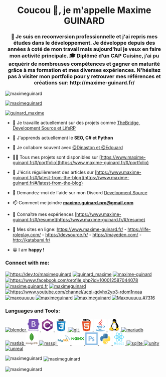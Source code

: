 <h1 align="center">Coucou 👋, je m'appelle Maxime GUINARD</h1>
<h3 align="center">📝 Je suis en reconversion professionnelle et j'ai repris mes études dans le développement. Je développe depuis des années à coté de mon travail mais aujourd'hui je veux en faire mon activité principale. 
🎓 Diplômé d’un CAP Cuisine, j’ai pu acquérir de nombreuses compétences et gagner en maturité grâce à ma formation et mes diverses expériences. N'hésitez pas à visiter mon portfolio pour y retrouver mes références et créations sur: http://maxime-guinard.fr/</h3>

<p align="left"> <img src="https://komarev.com/ghpvc/?username=maximeguinard&label=Profile%20views&color=0e75b6&style=flat" alt="maximeguinard" /> </p>

<p align="left"> <a href="https://github.com/ryo-ma/github-profile-trophy"><img src="https://github-profile-trophy.vercel.app/?username=maximeguinard" alt="maximeguinard" /></a> </p>

<p align="left"> <a href="https://twitter.com/guinard_maxime" target="blank"><img src="https://img.shields.io/twitter/follow/guinard_maxime?logo=twitter&style=for-the-badge" alt="guinard_maxime" /></a> </p>

- 🔭 Je travaille actuellement sur des projets comme [TheBridge, Development Source et LifeRP](https://devsource.fr/)

- 🌱 J'apprends actuellement le **SEO, C# et Python**

- 👯 Je collabore souvent avec [@Dinaston et @Edouard](https://life-roleplay.com/)

- 👨‍💻 Tous mes projets sont disponibles sur [https://www.maxime-guinard.fr/#/portfolio](https://www.maxime-guinard.fr/#/portfolio)

- 📝 J'écris régulièrement des articles sur [https://www.maxime-guinard.fr/#/latest-from-the-blog](https://www.maxime-guinard.fr/#/latest-from-the-blog)

- 💬 Demandez-moi de l'aide sur mon Discord [Development Source](https://discord.gg/K2uUHdf)

- 📫 Comment me joindre **maxime.guinard.pro@gmail.com**

- 📄 Connaître mes expériences [https://www.maxime-guinard.fr/#/resume](https://www.maxime-guinard.fr/#/resume)

- 📄 Mes sites en ligne: https://www.maxime-guinard.fr/ - https://life-roleplay.com/ - https://devsource.fr/ - https://mayeden.com/ - http://katabami.fr/

- 😀 I am **happy !**

<h3 align="left">Connect with me:</h3>
<p align="left">
<a href="https://dev.to/dev.to/maximeguinard" target="blank"><img align="center" src="https://raw.githubusercontent.com/rahuldkjain/github-profile-readme-generator/master/src/images/icons/Social/devto.svg" alt="https://dev.to/maximeguinard" height="30" width="40" /></a>
<a href="https://twitter.com/guinard_maxime" target="blank"><img align="center" src="https://raw.githubusercontent.com/rahuldkjain/github-profile-readme-generator/master/src/images/icons/Social/twitter.svg" alt="guinard_maxime" height="30" width="40" /></a>
<a href="https://linkedin.com/in/maxime-guinard" target="blank"><img align="center" src="https://raw.githubusercontent.com/rahuldkjain/github-profile-readme-generator/master/src/images/icons/Social/linked-in-alt.svg" alt="maxime-guinard" height="30" width="40" /></a>
<a href="https://fb.com/https://www.facebook.com/profile.php?id=100012587044078" target="blank"><img align="center" src="https://raw.githubusercontent.com/rahuldkjain/github-profile-readme-generator/master/src/images/icons/Social/facebook.svg" alt="https://www.facebook.com/profile.php?id=100012587044078" height="30" width="40" /></a>
<a href="https://instagram.com/maxime.guinard.fr" target="blank"><img align="center" src="https://raw.githubusercontent.com/rahuldkjain/github-profile-readme-generator/master/src/images/icons/Social/instagram.svg" alt="maxime.guinard.fr" height="30" width="40" /></a>
<a href="https://www.behance.net/maximeguinard" target="blank"><img align="center" src="https://raw.githubusercontent.com/rahuldkjain/github-profile-readme-generator/master/src/images/icons/Social/behance.svg" alt="maximeguinard" height="30" width="40" /></a>
<a href="https://www.youtube.com/c/https://www.youtube.com/channel/ucqi-qdvhx2yp3-rdom1nxaa" target="blank"><img align="center" src="https://raw.githubusercontent.com/rahuldkjain/github-profile-readme-generator/master/src/images/icons/Social/youtube.svg" alt="https://www.youtube.com/channel/ucqi-qdvhx2yp3-rdom1nxaa" height="30" width="40" /></a>
<a href="https://www.codechef.com/users/maxouuuuu" target="blank"><img align="center" src="https://cdn.jsdelivr.net/npm/simple-icons@3.1.0/icons/codechef.svg" alt="maxouuuuu" height="30" width="40" /></a>
<a href="https://codeforces.com/profile/maximeguinard" target="blank"><img align="center" src="https://raw.githubusercontent.com/rahuldkjain/github-profile-readme-generator/master/src/images/icons/Social/codeforces.svg" alt="maximeguinard" height="30" width="40" /></a>
<a href="https://www.topcoder.com/members/maximeguinard" target="blank"><img align="center" src="https://raw.githubusercontent.com/rahuldkjain/github-profile-readme-generator/master/src/images/icons/Social/topcoder.svg" alt="maximeguinard" height="30" width="40" /></a>
<a href="https://discord.gg/Maxouuuuu.#7316" target="blank"><img align="center" src="https://raw.githubusercontent.com/rahuldkjain/github-profile-readme-generator/master/src/images/icons/Social/discord.svg" alt="Maxouuuuu.#7316" height="30" width="40" /></a>
</p>

<h3 align="left">Languages and Tools:</h3>
<p align="left"> <a href="https://www.blender.org/" target="_blank" rel="noreferrer"> <img src="https://download.blender.org/branding/community/blender_community_badge_white.svg" alt="blender" width="40" height="40"/> </a> <a href="https://getbootstrap.com" target="_blank" rel="noreferrer"> <img src="https://raw.githubusercontent.com/devicons/devicon/master/icons/bootstrap/bootstrap-plain-wordmark.svg" alt="bootstrap" width="40" height="40"/> </a> <a href="https://www.w3schools.com/cs/" target="_blank" rel="noreferrer"> <img src="https://raw.githubusercontent.com/devicons/devicon/master/icons/csharp/csharp-original.svg" alt="csharp" width="40" height="40"/> </a> <a href="https://www.w3schools.com/css/" target="_blank" rel="noreferrer"> <img src="https://raw.githubusercontent.com/devicons/devicon/master/icons/css3/css3-original-wordmark.svg" alt="css3" width="40" height="40"/> </a> <a href="https://git-scm.com/" target="_blank" rel="noreferrer"> <img src="https://www.vectorlogo.zone/logos/git-scm/git-scm-icon.svg" alt="git" width="40" height="40"/> </a> <a href="https://www.w3.org/html/" target="_blank" rel="noreferrer"> <img src="https://raw.githubusercontent.com/devicons/devicon/master/icons/html5/html5-original-wordmark.svg" alt="html5" width="40" height="40"/> </a> <a href="https://www.java.com" target="_blank" rel="noreferrer"> <img src="https://raw.githubusercontent.com/devicons/devicon/master/icons/java/java-original.svg" alt="java" width="40" height="40"/> </a> <a href="https://www.linux.org/" target="_blank" rel="noreferrer"> <img src="https://raw.githubusercontent.com/devicons/devicon/master/icons/linux/linux-original.svg" alt="linux" width="40" height="40"/> </a> <a href="https://mariadb.org/" target="_blank" rel="noreferrer"> <img src="https://www.vectorlogo.zone/logos/mariadb/mariadb-icon.svg" alt="mariadb" width="40" height="40"/> </a> <a href="https://www.mathworks.com/" target="_blank" rel="noreferrer"> <img src="https://upload.wikimedia.org/wikipedia/commons/2/21/Matlab_Logo.png" alt="matlab" width="40" height="40"/> </a> <a href="https://www.mongodb.com/" target="_blank" rel="noreferrer"> <img src="https://raw.githubusercontent.com/devicons/devicon/master/icons/mongodb/mongodb-original-wordmark.svg" alt="mongodb" width="40" height="40"/> </a> <a href="https://www.microsoft.com/en-us/sql-server" target="_blank" rel="noreferrer"> <img src="https://www.svgrepo.com/show/303229/microsoft-sql-server-logo.svg" alt="mssql" width="40" height="40"/> </a> <a href="https://www.mysql.com/" target="_blank" rel="noreferrer"> <img src="https://raw.githubusercontent.com/devicons/devicon/master/icons/mysql/mysql-original-wordmark.svg" alt="mysql" width="40" height="40"/> </a> <a href="https://www.nginx.com" target="_blank" rel="noreferrer"> <img src="https://raw.githubusercontent.com/devicons/devicon/master/icons/nginx/nginx-original.svg" alt="nginx" width="40" height="40"/> </a> <a href="https://www.photoshop.com/en" target="_blank" rel="noreferrer"> <img src="https://raw.githubusercontent.com/devicons/devicon/master/icons/photoshop/photoshop-line.svg" alt="photoshop" width="40" height="40"/> </a> <a href="https://www.python.org" target="_blank" rel="noreferrer"> <img src="https://raw.githubusercontent.com/devicons/devicon/master/icons/python/python-original.svg" alt="python" width="40" height="40"/> </a> <a href="https://reactjs.org/" target="_blank" rel="noreferrer"> <img src="https://raw.githubusercontent.com/devicons/devicon/master/icons/react/react-original-wordmark.svg" alt="react" width="40" height="40"/> </a> <a href="https://www.sqlite.org/" target="_blank" rel="noreferrer"> <img src="https://www.vectorlogo.zone/logos/sqlite/sqlite-icon.svg" alt="sqlite" width="40" height="40"/> </a> <a href="https://unity.com/" target="_blank" rel="noreferrer"> <img src="https://www.vectorlogo.zone/logos/unity3d/unity3d-icon.svg" alt="unity" width="40" height="40"/> </a> <a href="https://unrealengine.com/" target="_blank" rel="noreferrer"> <img src="https://raw.githubusercontent.com/kenangundogan/fontisto/036b7eca71aab1bef8e6a0518f7329f13ed62f6b/icons/svg/brand/unreal-engine.svg" alt="unreal" width="40" height="40"/> </a> </p>

<p><img align="left" src="https://github-readme-stats.vercel.app/api/top-langs?username=maximeguinard&show_icons=true&locale=en&layout=compact" alt="maximeguinard" /></p>

<p>&nbsp;<img align="center" src="https://github-readme-stats.vercel.app/api?username=maximeguinard&show_icons=true&locale=en" alt="maximeguinard" /></p>
<p><img align="center" src="https://github-readme-streak-stats.herokuapp.com/?user=maximeguinard&" alt="maximeguinard" /></p>
